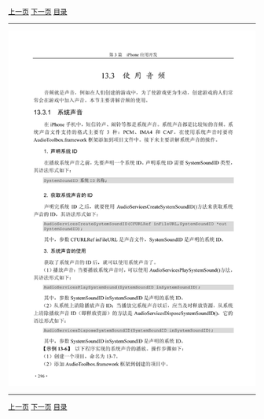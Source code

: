 [上一页](307.md) [下一页](309.md) [目录](../README.md)

***

![308](../images/308.png)

***

[上一页](307.md) [下一页](309.md) [目录](../README.md)